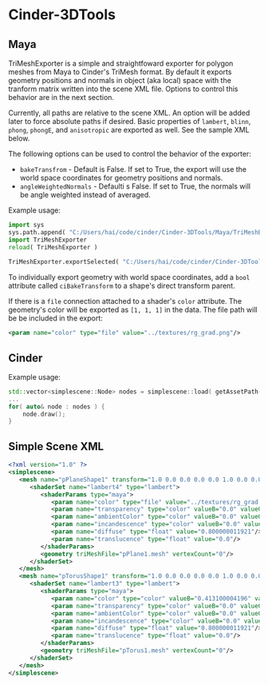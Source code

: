 # Cinder-3DTools

## Maya ##
TriMeshExporter is a simple and straightfoward exporter for polygon meshes from Maya to Cinder's TriMesh format. By default it exports geometry positions and normals in object (aka local) space with the tranform matrix written into the scene XML file. Options to control this behavior are in the next section.

Currently, all paths are relative to the scene XML. An option will be added later to force absolute paths if desired. Basic properties of ```lambert```, ```blinn```, ```phong```, ```phongE```, and ```anisotropic``` are exported as well. See the sample XML below.


The following options can be used to control the behavior of the exporter:
* ```bakeTransfrom``` - Default is False. If set to True, the export will use the world space coordinates for geometry positions and normals.
* ```angleWeightedNormals``` - Defaulti s False. If set to True, the normals will be angle weighted instead of averaged.


Example usage:
```python
import sys
sys.path.append( "C:/Users/hai/code/cinder/Cinder-3DTools/Maya/TriMeshExporter" )
import TriMeshExporter
reload( TriMeshExporter )
 
TriMeshExporter.exportSelected( "C:/Users/hai/code/cinder/Cinder-3DTools/TriMeshViewer/assets" )
```

To individually export geometry with world space coordinates, add a ``bool`` attribute called ``ciBakeTransform`` to a shape's direct transform parent.

If there is a ```file``` connection attached to a shader's ```color``` attribute. The geometry's color will be exported as ```[1, 1, 1]``` in the data. The file path will be be included in the export:
```xml
<param name="color" type="file" value="../textures/rg_grad.png"/>
```


## Cinder ##
Example usage:
```c++
std::vector<simplescene::Node> nodes = simplescene::load( getAssetPath( "Basic/Basic.xml" ) );
...
for( auto& node : nodes ) {
	node.draw();
}
```

## Simple Scene XML ##
```xml
<?xml version="1.0" ?>
<simplescene>
   <mesh name="pPlaneShape1" transform="1.0 0.0 0.0 0.0 0.0 1.0 0.0 0.0 0.0 0.0 1.0 0.0 0.0 0.0 0.0 1.0">
      <shaderSet name="lambert4" type="lambert">
         <shaderParams type="maya">
            <param name="color" type="file" value="../textures/rg_grad.png"/>
            <param name="transparency" type="color" valueB="0.0" valueG="0.0" valueR="0.0"/>
            <param name="ambientColor" type="color" valueB="0.0" valueG="0.0" valueR="0.0"/>
            <param name="incandescence" type="color" valueB="0.0" valueG="0.0" valueR="0.0"/>
            <param name="diffuse" type="float" value="0.800000011921"/>
            <param name="translucence" type="float" value="0.0"/>
         </shaderParams>
         <geometry triMeshFile="pPlane1.mesh" vertexCount="0"/>
      </shaderSet>
   </mesh>
   <mesh name="pTorusShape1" transform="1.0 0.0 0.0 0.0 0.0 1.0 0.0 0.0 0.0 0.0 1.0 0.0 0.0 0.634731961435 0.0 1.0">
      <shaderSet name="lambert3" type="lambert">
         <shaderParams type="maya">
            <param name="color" type="color" valueB="0.413100004196" valueG="0.386400014162" valueR="0.702199995518"/>
            <param name="transparency" type="color" valueB="0.0" valueG="0.0" valueR="0.0"/>
            <param name="ambientColor" type="color" valueB="0.0" valueG="0.0" valueR="0.0"/>
            <param name="incandescence" type="color" valueB="0.0" valueG="0.0" valueR="0.0"/>
            <param name="diffuse" type="float" value="0.800000011921"/>
            <param name="translucence" type="float" value="0.0"/>
         </shaderParams>
         <geometry triMeshFile="pTorus1.mesh" vertexCount="0"/>
      </shaderSet>
   </mesh>
</simplescene>
```
